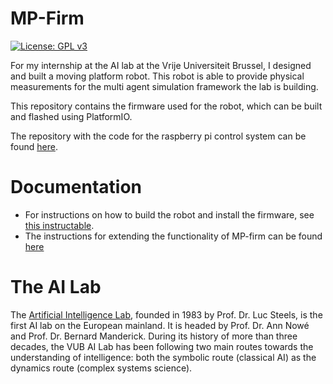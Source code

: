 # MP-Firm

[![License: GPL v3](https://img.shields.io/badge/License-GPLv3-blue.svg)](https://www.gnu.org/licenses/gpl-3.0)

For my internship at the AI lab at the Vrije Universiteit Brussel, I designed and built a 
moving platform robot. This robot is able to provide physical measurements for the multi agent 
simulation framework the lab is building. 

This repository contains the firmware used for the robot, which can be built and flashed using PlatformIO.

The repository with the code for the raspberry pi control system can be found [here](https://github.com/Niels-Post/MP-Firm-Controller).

# Documentation

- For instructions on how to build the robot and install the firmware, see [this instructable](https://www.instructables.com/Building-a-Moving-Platform-Robot-From-Scratch/).
- The instructions for extending the functionality of MP-firm can be found [here](https://mpfirm.sitewolfe.com)



# The AI Lab

The [Artificial Intelligence Lab](https://ai.vub.ac.be/), founded in 1983 by Prof. Dr. Luc Steels, is the first 
AI lab on the European mainland. It is headed by Prof. Dr. Ann Nowé and Prof. 
Dr. Bernard Manderick.  During its history of more than three decades, 
the VUB AI Lab has been following two main routes towards the understanding of intelligence: 
both the symbolic route (classical AI) as the dynamics route (complex systems science).